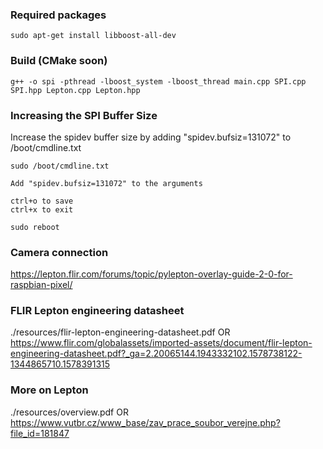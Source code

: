 ### Required packages ###
```sudo apt-get install libboost-all-dev```

### Build (CMake soon)

```g++ -o spi -pthread -lboost_system -lboost_thread main.cpp SPI.cpp SPI.hpp Lepton.cpp Lepton.hpp```

### Increasing the SPI Buffer Size
Increase the spidev buffer size by adding "spidev.bufsiz=131072" to /boot/cmdline.txt
``` 
sudo /boot/cmdline.txt

Add "spidev.bufsiz=131072" to the arguments

ctrl+o to save
ctrl+x to exit

sudo reboot
```

### Camera connection ###
https://lepton.flir.com/forums/topic/pylepton-overlay-guide-2-0-for-raspbian-pixel/

### FLIR Lepton engineering datasheet ###
./resources/flir-lepton-engineering-datasheet.pdf
OR
https://www.flir.com/globalassets/imported-assets/document/flir-lepton-engineering-datasheet.pdf?_ga=2.20065144.1943332102.1578738122-1344865710.1578391315

### More on Lepton ###
./resources/overview.pdf
OR
https://www.vutbr.cz/www_base/zav_prace_soubor_verejne.php?file_id=181847
